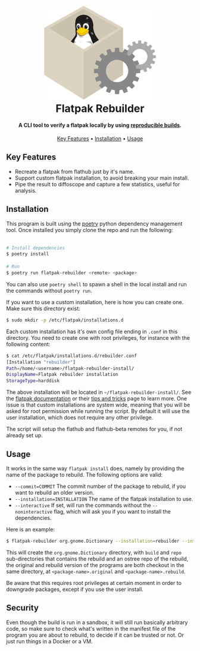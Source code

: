 
<h1 align="center">
  <br>
  <img src="https://github.com/zaclegarssure/flathub-rebuilder/blob/main/Component%2013.png" alt="Flathub-rebuilder" width="300">
  <br>
  Flatpak Rebuilder
  <br>
</h1>

<h4 align="center">A CLI tool to verify a flatpak locally by using <a href="https://reproducible-builds.org/">reproducible builds</a>.</h4>

<p align="center">
  <a href="#key-features">Key Features</a> •
  <a href="#installation">Installation</a> •
  <a href="#usage">Usage</a>
</p>


## Key Features

* Recreate a flatpak from flathub just by it's name.
* Support custom flatpak installation, to avoid breaking your main install.
* Pipe the result to diffoscope and capture a few statistics, useful for analysis.

## Installation

This program is built using the [poetry](https://github.com/python-poetry/poetry) python dependency management tool.
Once installed you simply clone the repo and run the following:
```bash

# Install dependencies
$ poetry install

# Run
$ poetry run flatpak-rebuilder <remote> <package>
```

You can also use `poetry shell` to spawn a shell in the local install and run the commands without `poetry run`.

If you want to use a custom installation, here is how you can create one.
Make sure this directory exist:
```bash
$ sudo mkdir -p /etc/flatpak/installations.d
```
Each custom installation has it's own config file ending in `.conf` in this directory.
You need to create one with root privileges, for instance with the following content:
```bash
$ cat /etc/flatpak/installations.d/rebuilder.conf
[Installation "rebuilder"]
Path=/home/<username>/flatpak-rebuilder-install/
DisplayName=Flatpak rebuilder installation
StorageType=harddisk
```
The above installation will be located in `~/flatpak-rebuilder-install/`. 
See the [flatpak documentation](https://docs.flatpak.org/en/latest/flatpak-command-reference.html#flatpak-installation)
or their [tips and tricks](https://docs.flatpak.org/en/latest/tips-and-tricks.html) page to learn more.
One issue is that custom installations are system wide, meaning that you will be asked for root permission while running the script.
By default it will use the user installation, which does not require any other privilege.

The script will setup the flathub and flathub-beta remotes for you, if not already set up.

## Usage
It works in the same way `flatpak install` does, namely by providing the name of the package to rebuild.
The following options are valid:
* `--commit=COMMIT` The commit number of the package to rebuild, if you want to rebuild an older version.
* `--installation=INSTALLATION` The name of the flatpak installation to use.
* `--interactive` If set, will run the commands without the `--noninteractive` flag, which will ask you if you want to install the dependencies.

Here is an example:
```bash
$ flatpak-rebuilder org.gnome.Dictionary --installation=rebuilder --interactive
```
This will create the `org.gnome.Dictionary` directory, with `build` and `repo` sub-directories that contains the rebuild
and an ostree repo of the rebuild, the original and rebuild version of the programs are both checkout in the same directory, at `<package-name>.original` and `<package-name>.rebuild`.

Be aware that this requires root privileges at certain moment in order to downgrade packages, except if you use the user install.

## Security
Even though the build is run in a sandbox, it will still run basically arbitrary code, so make sure to check what's written in the manifest file of the program you are about to rebuild, to decide if it can be trusted or not. Or just run things in a Docker or a VM.
